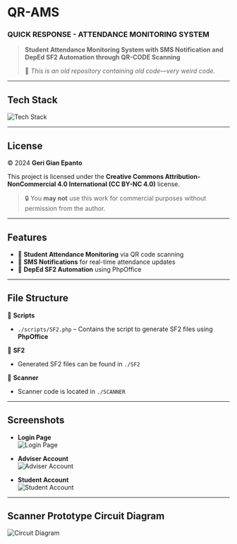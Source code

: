 # **QR-AMS**  
### **QUICK RESPONSE - ATTENDANCE MONITORING SYSTEM**  

> **Student Attendance Monitoring System with SMS Notification and DepEd SF2 Automation through QR-CODE Scanning**
> 
> 📝 *This is an old repository containing old code—very weird code.*  

---

## **Tech Stack**  
![Tech Stack](https://skills-icons.vercel.app/api/icons?i=html,css,js,php,mysql,xampp,arduino)

---

## **License**  
&copy; 2024 **Geri Gian Epanto**  

This project is licensed under the **Creative Commons Attribution-NonCommercial 4.0 International (CC BY-NC 4.0)** license.  
> 🔒 You **may not** use this work for commercial purposes without permission from the author.

---

## **Features**  
- 📱 **Student Attendance Monitoring** via QR code scanning  
- 📩 **SMS Notifications** for real-time attendance updates  
- 📝 **DepEd SF2 Automation** using PhpOffice  

---

## **File Structure**  

📂 **Scripts**  
- `./scripts/SF2.php` – Contains the script to generate SF2 files using **PhpOffice**  

📂 **SF2**  
- Generated SF2 files can be found in `./SF2`  

📂 **Scanner**  
- Scanner code is located in `./SCANNER`  

---

## **Screenshots**  

- **Login Page**  
  ![Login Page](https://github.com/spookyexe/QR-AMS/assets/80165986/f93ac6fa-af6c-4b20-88af-8f1a8e82265a)

- **Adviser Account**  
  ![Adviser Account](https://github.com/spookyexe/QR-AMS/assets/80165986/14b5856f-0317-4871-a6bc-70e873edf946)

- **Student Account**  
  ![Student Account](https://github.com/spookyexe/QR-AMS/assets/80165986/11c52bef-dae9-4007-8749-d51cc59e3c34)

---

## **Scanner Prototype Circuit Diagram**  
![Circuit Diagram](https://github.com/spookyexe/QR-AMS/assets/80165986/e4f7f73a-eb54-4f7c-a066-ce9676c82912)
